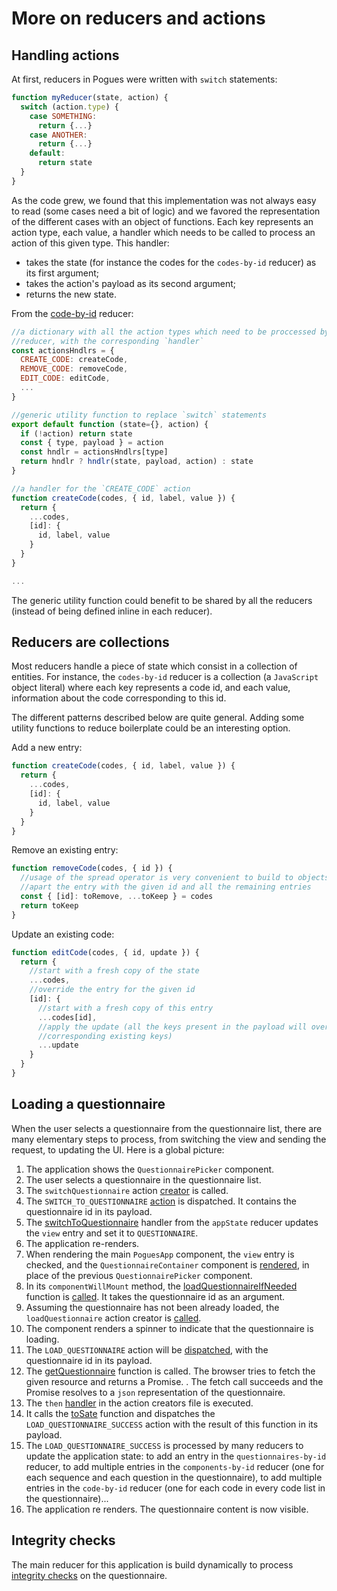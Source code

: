 # More on reducers and actions

## Handling actions

At first, reducers in Pogues were written with `switch` statements:

```javascript
function myReducer(state, action) {
  switch (action.type) {
    case SOMETHING:
      return {...}
    case ANOTHER:
      return {...}
    default:
      return state
  }
}
```

As the code grew, we found that this implementation was not always easy to read (some cases need a bit of logic) and we favored the representation of the different cases with an object of functions. Each key represents an action type, each value, a handler which needs to be called to process an action of this given type. This handler:
- takes the state (for instance the codes for the `codes-by-id` reducer) as its first argument;
- takes the action's payload as its second argument;
- returns the new state.

From the [code-by-id](https://github.com/InseeFr/Pogues/blob/master/src/js/reducers/code-by-id.js) reducer:

```javascript
//a dictionary with all the action types which need to be proccessed by this
//reducer, with the corresponding `handler`
const actionsHndlrs = {
  CREATE_CODE: createCode,
  REMOVE_CODE: removeCode,
  EDIT_CODE: editCode,
  ...
}

//generic utility function to replace `switch` statements
export default function (state={}, action) {
  if (!action) return state
  const { type, payload } = action
  const hndlr = actionsHndlrs[type]
  return hndlr ? hndlr(state, payload, action) : state
}

//a handler for the `CREATE_CODE` action
function createCode(codes, { id, label, value }) {
  return {
    ...codes,
    [id]: {
      id, label, value
    }
  }
}

...
```

The generic utility function could benefit to be shared by all the reducers (instead of being defined inline in each reducer).

## Reducers are collections

Most reducers handle a piece of state which consist in a collection of entities. For instance, the `codes-by-id` reducer is a collection (a `JavaScript` object literal) where each key represents a code id, and each value, information about the code corresponding to this id.

The different patterns described below are quite general. Adding some utility functions to reduce boilerplate could be an interesting option.

Add a new entry:
```javascript
function createCode(codes, { id, label, value }) {
  return {
    ...codes,
    [id]: {
      id, label, value
    }
  }
}
```

Remove an existing entry:
```javascript
function removeCode(codes, { id }) {
  //usage of the spread operator is very convenient to build to objects to take
  //apart the entry with the given id and all the remaining entries
  const { [id]: toRemove, ...toKeep } = codes
  return toKeep
}
```

Update an existing code:
```javascript
function editCode(codes, { id, update }) {
  return {
    //start with a fresh copy of the state
    ...codes,
    //override the entry for the given id
    [id]: {
      //start with a fresh copy of this entry
      ...codes[id],
      //apply the update (all the keys present in the payload will override the
      //corresponding existing keys)
      ...update
    }
  }
}
```

## Loading a questionnaire

When the user selects a questionnaire from the questionnaire list, there are many elementary steps to process, from switching the view and sending the request, to updating the UI. Here is a global picture:

1. The application shows the `QuestionnairePicker` component.
2. The user selects a questionnaire in the questionnaire list.
3. The `switchQuestionnaire` action [creator](https://github.com/InseeFr/Pogues/blob/cc5ee57a6dabaeaa3a752ec48e632b3f7e04801d/src/js/components/questionnaire-list.js#L34)  is called.
4. The `SWITCH_TO_QUESTIONNAIRE` [action](https://github.com/InseeFr/Pogues/blob/cc5ee57a6dabaeaa3a752ec48e632b3f7e04801d/src/js/actions/app-state.js#L7) is dispatched. It contains the questionnaire id in its payload.
5. The [switchToQuestionnaire](https://github.com/InseeFr/Pogues/blob/cc5ee57a6dabaeaa3a752ec48e632b3f7e04801d/src/js/reducers/app-state/index.js#L111) handler from the `appState` reducer updates the `view` entry and set it to `QUESTIONNAIRE`.
6. The application re-renders.
7. When rendering the main `PoguesApp` component, the `view` entry is checked, and the `QuestionnaireContainer` component is [rendered](https://github.com/InseeFr/Pogues/blob/cc5ee57a6dabaeaa3a752ec48e632b3f7e04801d/src/js/components/pogues-app.js#L27-L30), in place of the previous `QuestionnairePicker` component.
8. In its `componentWillMount` method, the [loadQuestionnaireIfNeeded](https://github.com/InseeFr/Pogues/blob/cc5ee57a6dabaeaa3a752ec48e632b3f7e04801d/src/js/actions/questionnaire.js#L94) function is [called](https://github.com/InseeFr/Pogues/blob/cc5ee57a6dabaeaa3a752ec48e632b3f7e04801d/src/js/components/pogues-app.js#L27-L30). It takes the questionnaire id as an argument.
9. Assuming the questionnaire has not been already loaded, the `loadQuestionnaire` action creator is [called](https://github.com/InseeFr/Pogues/blob/cc5ee57a6dabaeaa3a752ec48e632b3f7e04801d/src/js/actions/questionnaire.js#L98).
10. The component renders a spinner to indicate that the questionnaire is loading.
11. The `LOAD_QUESTIONNAIRE` action will be [dispatched](https://github.com/InseeFr/Pogues/blob/cc5ee57a6dabaeaa3a752ec48e632b3f7e04801d/src/js/actions/questionnaire.js#L103), with the questionnaire id in its payload.
12. The [getQuestionnaire](https://github.com/InseeFr/Pogues/blob/cc5ee57a6dabaeaa3a752ec48e632b3f7e04801d/src/js/utils/remote-api.js#L118) function is called. The browser tries to fetch the given resource and returns a Promise.
. The fetch call succeeds and the Promise resolves to a `json` representation of the questionnaire.
13. The `then` [handler](https://github.com/InseeFr/Pogues/blob/cc5ee57a6dabaeaa3a752ec48e632b3f7e04801d/src/js/actions/questionnaire.js#L101) in the action creators file is executed.
14. It calls the [toSate](https://github.com/InseeFr/Pogues/blob/cc5ee57a6dabaeaa3a752ec48e632b3f7e04801d/src/js/utils/model-to-state-questionnaire.js#L17) function and dispatches the `LOAD_QUESTIONNAIRE_SUCCESS` action with the result of this function in its payload.
15. The `LOAD_QUESTIONNAIRE_SUCCESS` is processed by many reducers to update the application state: to add an entry in the `questionnaires-by-id` reducer, to add multiple entries in the `components-by-id` reducer (one for each sequence and each question in the questionnaire), to add multiple entries in the `code-by-id` reducer (one for each code in every code list in the questionnaire)...
16. The application re renders. The questionnaire content is now visible.

## Integrity checks

The main reducer for this application is build dynamically to process [integrity checks](/doc/implementation-details/integrity-checks.md) on the questionnaire.
